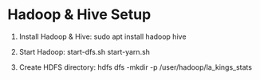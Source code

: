 # Hadoop & Hive Setup

1. Install Hadoop & Hive:
sudo apt install hadoop hive


2. Start Hadoop:
start-dfs.sh start-yarn.sh


3. Create HDFS directory:
hdfs dfs -mkdir -p /user/hadoop/la_kings_stats

